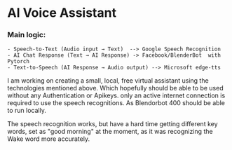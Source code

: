 
# AI Voice Assistant


### Main logic:

    - Speech-to-Text (Audio input → Text)  --> Google Speech Recognition
    - AI Chat Response (Text → AI Response) -> Facebook/BlenderBot  with Pytorch 
    - Text-to-Speech (AI Response → Audio output) --> Microsoft edge-tts


I am working on creating a small, local, free virtual assistant using the technologies mentioned above. Which hopefully should be able to be used without any Authentication or Apikeys.
only an active internet connection is required to use the speech recognitions. As Blendorbot 400 should be able to run locally.

The speech recognition works, but have a hard time getting different key words,  set as "good morning" at the moment, as it was recognizing the Wake word more accurately.